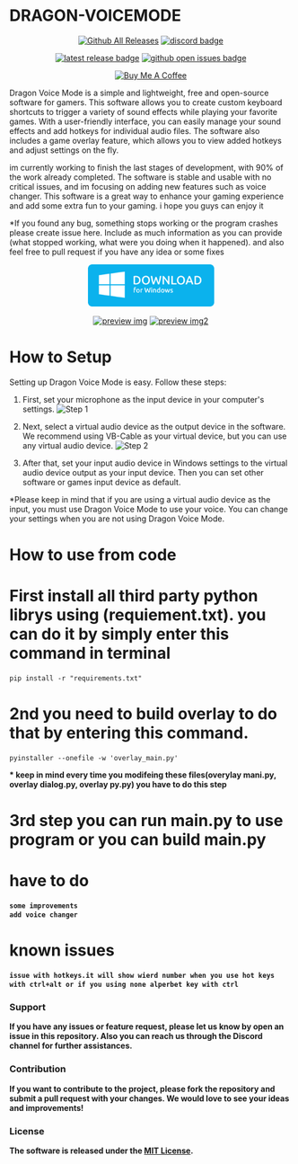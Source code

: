 # DRAGON-VOICEMODE

<div align="center">

[![Github All Releases](https://img.shields.io/github/downloads/roosaramendis/DRAGON-VOICEMODE/total.svg)]() [![discord badge]][discord link]

[![latest release badge]][latest release link] [![github open issues badge]][github open issues link]

[discord badge]: https://flat.badgen.net/badge/icon/discord?icon=discord&label
[discord link]: https://discord.gg/cXxv2KtP
[github open issues badge]: https://flat.badgen.net/github/open-issues/micromatch/micromatch
[github open issues link]: https://github.com/roosaramendis/DRAGON-VOICEMODE/issues
[latest release badge]: https://flat.badgen.net/github/release/babel/babel
[latest release link]: https://github.com/roosaramendis/DRAGON-VOICEMODE/releases



<a href="https://www.buymeacoffee.com/roosaramendis" target="_blank"><img src="https://cdn.buymeacoffee.com/buttons/default-orange.png" alt="Buy Me A Coffee" height="41" width="174"></a>

</div>

Dragon Voice Mode is a simple and lightweight, free and open-source software for gamers. This software allows you to create custom keyboard shortcuts to trigger a variety of sound effects while playing your favorite games. With a user-friendly interface, you can easily manage your sound effects and add hotkeys for individual audio files. The software also includes a game overlay feature, which allows you to view added hotkeys and adjust settings on the fly.

im currently working to finish the last stages of development, with 90% of the work already completed. The software is stable and usable with no critical issues, and im focusing on adding new features such as voice changer. This software is a great way to enhance your gaming experience and add some extra fun to your gaming. i hope you guys can enjoy it

*If you found any bug, something stops working or the program crashes please create issue here. Include as much information as you can provide (what stopped working, what were you doing when it happened). and also feel free to pull request if you have any idea or some fixes

<div align="center">
  <a href="https://github.com/roosaramendis/DRAGON-VOICEMODE/releases/download/temp-build1/DRAGON-VOICEMODE.Main-temp.build.rar"><img src="assets/download-windows.png" height="75px" /></a>
</div>

<div align="center">

[![preview img](https://github.com/roosaramendis/DRAGON-VOICEMODE/blob/voice-changer/preview_images/prwimg1.png)]()
[![preview img2](https://github.com/roosaramendis/DRAGON-VOICEMODE/blob/voice-changer/preview_images/prwimg2.png)]()

</div>

# How to Setup

Setting up Dragon Voice Mode is easy. Follow these steps:

1. First, set your microphone as the input device in your computer's settings. 
    ![Step 1](https://github.com/roosaramendis/DRAGON-VOICEMODE/blob/game_overlay/preview_images/step%201.png)

2. Next, select a virtual audio device as the output device in the software. We recommend using VB-Cable as your virtual device, but you can use any virtual audio device.
    ![Step 2](https://github.com/roosaramendis/DRAGON-VOICEMODE/blob/game_overlay/preview_images/step%202.png)

3. After that, set your input audio device in Windows settings to the virtual audio device output as your input device. Then you can set other software or games input device as default.

*Please keep in mind that if you are using a virtual audio device as the input, you must use Dragon Voice Mode to use your voice. You can change your settings when you are not using Dragon Voice Mode.
 
# How to use from code


# First install all third party python librys using (requiement.txt). you can do it by simply enter this command in terminal 
    pip install -r "requirements.txt"

# 2nd you need to build overlay to do that by entering this command.
    pyinstaller --onefile -w 'overlay_main.py'
<b>* keep in mind every time you modifeing these files(overylay mani.py, overlay dialog.py, overlay py.py) you have to do this step

# 3rd step you can run main.py to use program or you can build main.py 

# have to do

    some improvements 
    add voice changer

# known issues

    issue with hotkeys.it will show wierd number when you use hot keys with ctrl+alt or if you using none alperbet key with ctrl

### Support

If you have any issues or feature request, please let us know by open an issue in this repository. Also you can reach us through the Discord channel for further assistances.

### Contribution

If you want to contribute to the project, please fork the repository and submit a pull request with your changes. We would love to see your ideas and improvements!

### License

The software is released under the [MIT License](https://github.com/roosaramendis/DRAGON-VOICEMODE/blob/voice-changer/LICENSE).